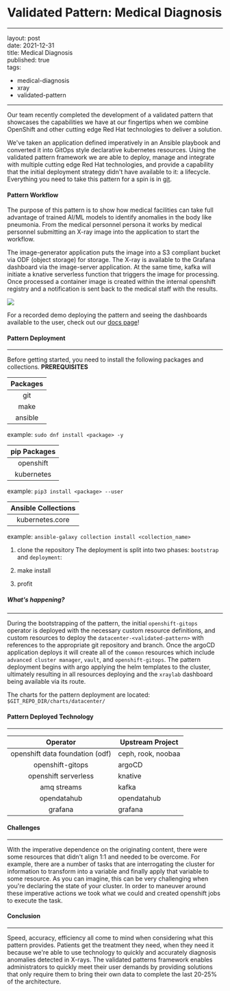 # Validated Pattern: Medical Diagnosis
---
layout: post <br>
date: 2021-12-31 <br>
title: Medical Diagnosis <br>
published: true <br> 
tags:
- medical-diagnosis
- xray
- validated-pattern
---
Our team recently completed the development of a validated pattern that showcases the capabilities we have at our fingertips when we combine OpenShift and other cutting edge Red Hat technologies to deliver a solution. 

We've taken an application defined imperatively in an Ansible playbook and converted it into GitOps style declarative kubernetes resources. Using the validated pattern framework we are able to deploy, manage and integrate with multiple cutting edge Red Hat technologies, and provide a capability that the initial deployment strategy didn't have available to it: a lifecycle. Everything you need to take this pattern for a spin is in [git](https://github.com/hybrid-cloud-patterns/medical-diagnosis).

#### Pattern Workflow
The purpose of this pattern is to show how medical facilities can take full advantage of trained AI/ML models to identify anomalies in the body like pneumonia. From the medical personnel persona it works by medical personnel submitting an X-ray image into the application to start the workflow. 

The image-generator application puts the image into a S3 compliant bucket via ODF (object storage) for storage. The X-ray is available to the Grafana dashboard via the image-server application. At the same time, kafka will initiate a knative serverless function that triggers the image for processing. Once processed a container image is created within the internal openshift registry and a notification is sent back to the medical staff with the results. 

![](https://hybrid-cloud-patterns.io/images/medical-edge/physical-dataflow.png?raw=True)

For a recorded demo deploying the pattern and seeing the dashboards available to the user, check out our [docs page](https://hybrid-cloud-patterns.io/medical-diagnosis/)!

#### Pattern Deployment
---
Before getting started, you need to install the following packages and collections.
**PREREQUISITES** <br>

| Packages |
|:--------:|
| git |
| make |
| ansible |

example: `sudo dnf install <package> -y`

| pip Packages |
|:-----------:|
| openshift |
| kubernetes |

example: `pip3 install <package> --user`

| Ansible Collections |
|:-------------------:|
| kubernetes.core |

example: `ansible-galaxy collection install <collection_name>`

1. clone the repository
The deployment is split into two phases: `bootstrap` and `deployment`:

2. make install

3. profit

##### What's happening? 
---
During the bootstrapping of the pattern, the initial `openshift-gitops` operator is deployed with the necessary custom resource definitions, and custom resources to deploy the 
`datacenter-<validated-pattern>` with references to the appropriate git repository and branch. Once the argoCD application deploys it will create all of the `common` resources 
which include `advanced cluster manager`, `vault`, and `openshift-gitops`. The pattern deployment begins with argo applying the helm templates to the cluster, ultimately resulting in all resources
deploying and the `xraylab` dashboard being available via its route.

The charts for the pattern deployment are located: `$GIT_REPO_DIR/charts/datacenter/`

#### Pattern Deployed Technology
---
| Operator | Upstream Project | 
|:--------:| ---------------- |
| openshift data foundation (odf)| ceph, rook, noobaa |
| openshift-gitops | argoCD |
| openshift serverless | knative |
| amq streams | kafka |
| opendatahub | opendatahub |
| grafana | grafana | 

#### Challenges
---
With the imperative dependence on the originating content, there were some resources that didn't align 1:1 and needed to be overcome. 
For example, there are a number of tasks that are interrogating the cluster for information to transform into a variable and finally
apply that variable to some resource. As you can imagine, this can be very challenging when you're declaring the state of your cluster. In order to 
maneuver around these imperative actions we took what we could and created openshift jobs to execute the task. 

#### Conclusion
---
Speed, accuracy, efficiency all come to mind when considering what this pattern provides. Patients get the treatment they need, when they need it because we're able to use technology to quickly and accurately diagnosis anomalies detected in X-rays. The validated patterns framework enables administrators to quickly meet their user demands by providing solutions that only require them to bring their own data to complete the last 20-25% of the architecture.